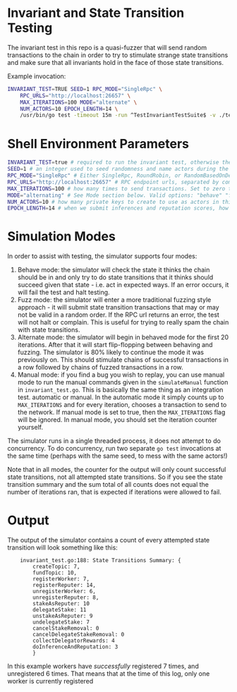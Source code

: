# Invariant and State Transition Testing

The invariant test in this repo is a quasi-fuzzer that will send random transactions to the chain in order to try to stimulate strange state transitions and make sure that all invariants hold in the face of those state transitions.

Example invocation:

```bash
INVARIANT_TEST=TRUE SEED=1 RPC_MODE="SingleRpc" \
    RPC_URLS="http://localhost:26657" \
    MAX_ITERATIONS=100 MODE="alternate" \
    NUM_ACTORS=10 EPOCH_LENGTH=14 \
    /usr/bin/go test -timeout 15m -run ^TestInvariantTestSuite$ -v ./test/invariant
```

# Shell Environment Parameters

```bash
INVARIANT_TEST=true # required to run the invariant test, otherwise the script will not run
SEED=1 # an integer used to seed randomness and name actors during the test (e.g. run3_actor7)
RPC_MODE="SingleRpc" # Either SingleRpc, RoundRobin, or RandomBasedOnDeterministicSeed - how to interact with multiple RPC endpoints
RPC_URLS="http://localhost:26657" # RPC endpoint urls, separated by comma if multiple
MAX_ITERATIONS=100 # how many times to send transactions. Set to zero to continue forever
MODE="alternating" # See Mode section below. Valid options: "behave" "fuzz" "alternate" or "manual"
NUM_ACTORS=10 # how many private keys to create to use as actors in this play
EPOCH_LENGTH=14 # when we submit inferences and reputation scores, how long to wait in between the inference and the reputation
```

# Simulation Modes

In order to assist with testing, the simulator supports four modes:

1. Behave mode: the simulator will check the state it thinks the chain should be in and only try to do state transitions that it thinks should succeed given that state - i.e. act in expected ways. If an error occurs, it will fail the test and halt testing.
2. Fuzz mode: the simulator will enter a more traditional fuzzing style approach - it will submit state transition transactions that may or may not be valid in a random order. If the RPC url returns an error, the test will not halt or complain. This is useful for trying to really spam the chain with state transitions.
3. Alternate mode: the simulator will begin in behaved mode for the first 20 iterations. After that it will start flip-flopping between behaving and fuzzing. The simulator is 80% likely to continue the mode it was previously on. This should stimulate chains of successful transactions in a row followed by chains of fuzzed transactions in a row.
4. Manual mode: if you find a bug you wish to replay, you can use manual mode to run the manual commands given in the `simulateManual` function in `invariant_test.go`. This is basically the same thing as an integration test.
 automatic or manual. In the automatic mode it simply counts up to `MAX_ITERATIONS` and for every iteration, chooses a transaction to send to the network. If manual mode is set to true, then the `MAX_ITERATIONS` flag will be ignored. In manual mode, you should set the iteration counter yourself.

The simulator runs in a single threaded process, it does not attempt to do concurrency. To do concurrency, run two separate `go test` invocations at the same time (perhaps with the same seed, to mess with the same actors!)

Note that in all modes, the counter for the output will only count successful state transitions, not all attempted state transitions. So if you see the state transition summary and the sum total of all counts does not equal the number of iterations ran, that is expected if iterations were allowed to fail.

# Output

The output of the simulator contains a count of every attempted state transition will look something like this:

```
    invariant_test.go:188: State Transitions Summary: {
        createTopic: 7, 
        fundTopic: 10, 
        registerWorker: 7, 
        registerReputer: 14, 
        unregisterWorker: 6, 
        unregisterReputer: 8, 
        stakeAsReputer: 10
        delegateStake: 11
        unstakeAsReputer: 9
        undelegateStake: 7
        cancelStakeRemoval: 0
        cancelDelegateStakeRemoval: 0
        collectDelegatorRewards: 4
        doInferenceAndReputation: 3
        }
```

In this example workers have _successfully_ registered 7 times, and unregistered 6 times. That means that at the time of this log, only one worker is currently registered
